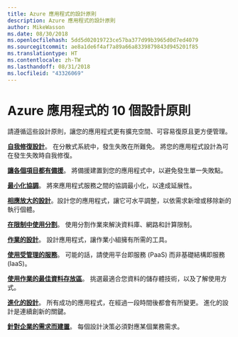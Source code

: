 ```yaml
---
title: Azure 應用程式的設計原則
description: Azure 應用程式的設計原則
author: MikeWasson
ms.date: 08/30/2018
ms.openlocfilehash: 5dd5d02019723ce57ba377d99b3965d0d7ed4079
ms.sourcegitcommit: ae8a1de6f4af7a89a66a8339879843d945201f85
ms.translationtype: HT
ms.contentlocale: zh-TW
ms.lasthandoff: 08/31/2018
ms.locfileid: "43326069"
---
```

# <a name="ten-design-principles-for-azure-applications"></a>Azure 應用程式的 10 個設計原則

請遵循這些設計原則，讓您的應用程式更有擴充空間、可容易復原且更方便管理。 

**[自我修復設計](self-healing.md)**。 在分散式系統中，發生失敗在所難免。 將您的應用程式設計為可在發生失敗時自我修復。

**[讓各個項目都有備援](redundancy.md)**。 將備援建置到您的應用程式中，以避免發生單一失敗點。
 
**[最小化協調](minimize-coordination.md)**。 將來應用程式服務之間的協調最小化，以達成延展性。
 
**[相應放大的設計](scale-out.md)**。設計您的應用程式，讓它可水平調整，以依需求新增或移除新的執行個體。

**[在限制中使用分割](partition.md)**。 使用分割作業來解決資料庫、網路和計算限制。

**[作業的設計](design-for-operations.md)**。 設計應用程式，讓作業小組擁有所需的工具。

**[使用受管理的服務](managed-services.md)**。 可能的話，請使用平台即服務 (PaaS) 而非基礎結構即服務 (IaaS)。

**[使用作業的最佳資料存放區](use-the-best-data-store.md)**。 挑選最適合您資料的儲存體技術，以及了解使用方式。 
 
**[進化的設計](design-for-evolution.md)**。 所有成功的應用程式，在經過一段時間後都會有所變更。 進化的設計是連續創新的關鍵。

**[針對企業的需求而建置](build-for-business.md)**。 每個設計決策必須對應某個業務需求。


